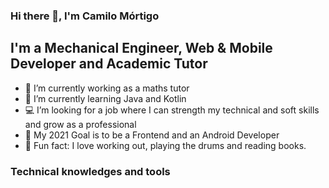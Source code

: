 ### Hi there 👋, I'm Camilo Mórtigo

## I'm a Mechanical Engineer, Web & Mobile Developer and Academic Tutor
- 🔭 I’m currently working as a maths tutor
- 🌱 I’m currently learning Java and Kotlin
- :computer: I’m looking for a job where I can strength my technical and soft skills and grow as a professional
- :dart: My 2021 Goal is to be a Frontend and an Android Developer
- :muscle: Fun fact: I love working out, playing the drums and reading books.

### Technical knowledges and tools
<!--
**JCamiloMRincon/JCamiloMRincon** is a ✨ _special_ ✨ repository because its `README.md` (this file) appears on your GitHub profile.

Here are some ideas to get you started:

- 🔭 I’m currently working on ...
- 🌱 I’m currently learning ...
- 👯 I’m looking to collaborate on ...
- 🤔 I’m looking for help with ...
- 💬 Ask me about ...
- 📫 How to reach me: ...
- 😄 Pronouns: ...
- ⚡ Fun fact: ...
-->
